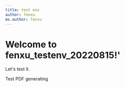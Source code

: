 ```yaml
---
title: test env
author: fenxu
ms.author: fenxu
---
```


# Welcome to fenxu_testenv_20220815!'

Let's test it.

Test PDF generating
